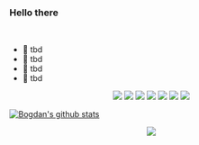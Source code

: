 ### Hello there
<br />

- 🔭 tbd
- 🌱 tbd
- 👯 tbd
- 💬 tbd

<p align='center'>
  <code><img src="https://img.shields.io/badge/docker%20-%230db7ed.svg?&style=for-the-badge&logo=docker&logoColor=white"/></code>
  <code><img src="https://img.shields.io/badge/AWS%20-%23FF9900.svg?&style=for-the-badge&logo=amazon-aws&logoColor=white"/></code>
  <code><img src="https://img.shields.io/badge/jenkins%20-%232C5263.svg?&style=for-the-badge&logo=jenkins&logoColor=white"/></code>
  <code><img src="https://img.shields.io/badge/github%20-%23121011.svg?&style=for-the-badge&logo=github&logoColor=white"/></code>
  <code><img src="https://img.shields.io/badge/nginx%20-%23009639.svg?&style=for-the-badge&logo=nginx&logoColor=white"/></code>
  <code><img src="https://img.shields.io/badge/mysql-%2300f.svg?&style=for-the-badge&logo=mysql&logoColor=white"/></code>
  <code><img src="https://img.shields.io/badge/-Arduino-00979D?style=for-the-badge&logo=Arduino&logoColor=white"/></code>
</p >

<!--- 
  if you have forked this to use on your profile, 
  Change the `github-readme-stats.anuraghazra1.vercel.app` to `github-readme-stats.vercel.app` 
--->

<!-- Change the `github-readme-stats.anuraghazra1.vercel.app` to `github-readme-stats.vercel.app`  -->

[![Bogdan's github stats](https://github-readme-stats.vercel.app/api?username=qSharpy)](https://github.com/anuraghazra/github-readme-stats&show_icons=true)

<p align='center'>
  <img src="http://estruyf-github.azurewebsites.net/api/VisitorHit?user=qsharpy&repo=qsharpy&countColor=%237B1E7A" />
</p>
